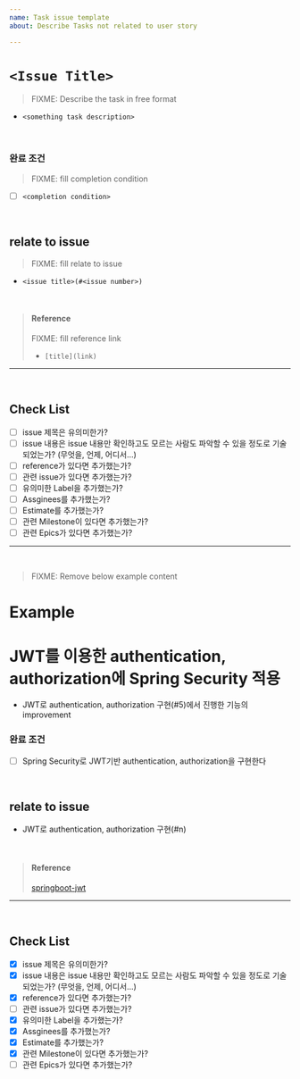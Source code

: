 ```yaml
---
name: Task issue template
about: Describe Tasks not related to user story

---
```


# `<Issue Title>`

> FIXME: Describe the task in free format
* `<something task description>`

<br>

### 완료 조건
> FIXME: fill completion condition
- [ ] `<completion condition>`

<br> 

## relate to issue
> FIXME: fill  relate to issue
* `<issue title>(#<issue number>)`

<br>

> #### Reference
> FIXME: fill reference link
> * `[title](link)`

---

<br>

## Check List
- [ ] issue 제목은 유의미한가?
- [ ] issue 내용은 issue 내용만 확인하고도 모르는 사람도 파악할 수 있을 정도로 기술되었는가? (무엇을, 언제, 어디서...)
- [ ] reference가 있다면 추가했는가?
- [ ] 관련 issue가 있다면 추가했는가?
- [ ] 유의미한 Label을 추가했는가?
- [ ] Assginees를 추가했는가?
- [ ] Estimate를 추가했는가?
- [ ] 관련 Milestone이 있다면 추가했는가?
- [ ] 관련 Epics가 있다면 추가했는가?

---

<br>

> FIXME: Remove below example content
# Example

# JWT를 이용한 authentication, authorization에 Spring Security 적용
* JWT로 authentication, authorization 구현(#5)에서 진행한 기능의 improvement

### 완료 조건
- [ ] Spring Security로 JWT기반  authentication, authorization을 구현한다

<br> 

## relate to issue
* JWT로 authentication, authorization 구현(#n)

<br>

> #### Reference
> [springboot-jwt](https://github.com/nydiarra/springboot-jwt)

---

<br>

## Check List
- [x] issue 제목은 유의미한가?
- [x] issue 내용은 issue 내용만 확인하고도 모르는 사람도 파악할 수 있을 정도로 기술되었는가? (무엇을, 언제, 어디서...)
- [x] reference가 있다면 추가했는가?
- [ ] 관련 issue가 있다면 추가했는가?
- [x] 유의미한 Label을 추가했는가?
- [x] Assginees를 추가했는가?
- [x] Estimate를 추가했는가?
- [x] 관련 Milestone이 있다면 추가했는가?
- [ ] 관련 Epics가 있다면 추가했는가?
